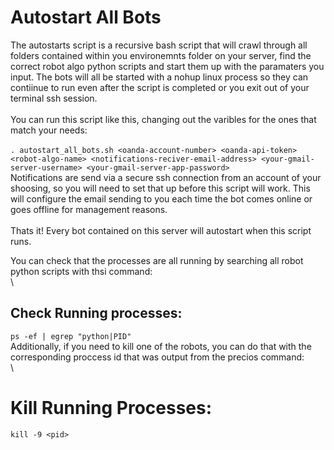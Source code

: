 # Autostart All Bots  

The autostarts script is a recursive bash script that will crawl through all folders contained within you environemnts folder on your server, find the correct robot algo python scripts and start them up with the paramaters you input.  The bots will all be started with a nohup linux process so they can contiinue to run even after the script is completed or you exit out of your terminal ssh session.   
\
You can run this script like this, changing out the varibles for the ones that match your needs:   
\
```. autostart_all_bots.sh <oanda-account-number> <oanda-api-token> <robot-algo-name> <notifications-reciver-email-address> <your-gmail-server-username> <your-gmail-server-app-password>```
\
Notifications are send via a secure ssh connection from an account of your shoosing, so you will need to set that up before this script will work.  This will configure the email sending to you each time the bot comes online or goes offline for management reasons.   
\
Thats it! Every bot contained on this server will autostart when this script runs.   

You can check that the processes are all running by searching all robot python scripts with thsi command:   
\
## Check Running processes:
```ps -ef | egrep "python|PID"```
\
Additionally, if you need to kill one of the robots, you can do that with the corresponding proccess id that was output from the precios command:   
\
# Kill Running Processes:   
```kill -9 <pid>```



